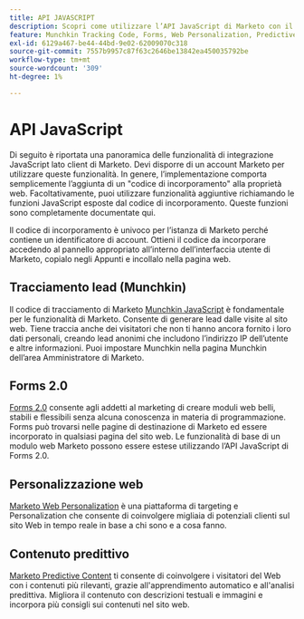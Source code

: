 ```yaml
---
title: API JAVASCRIPT
description: Scopri come utilizzare l’API JavaScript di Marketo con il codice da incorporare per il tracciamento dei lead di Munchkin, Forms 2.0, Web Personalization e Predictive Content.
feature: Munchkin Tracking Code, Forms, Web Personalization, Predictive Content, Social, Javascript
exl-id: 6129a467-be44-44bd-9e02-62009070c318
source-git-commit: 7557b9957c87f63c2646be13842ea450035792be
workflow-type: tm+mt
source-wordcount: '309'
ht-degree: 1%

---
```


# API JavaScript

Di seguito è riportata una panoramica delle funzionalità di integrazione JavaScript lato client di Marketo. Devi disporre di un account Marketo per utilizzare queste funzionalità. In genere, l’implementazione comporta semplicemente l’aggiunta di un &quot;codice di incorporamento&quot; alla proprietà web. Facoltativamente, puoi utilizzare funzionalità aggiuntive richiamando le funzioni JavaScript esposte dal codice di incorporamento. Queste funzioni sono completamente documentate qui.

Il codice di incorporamento è univoco per l’istanza di Marketo perché contiene un identificatore di account. Ottieni il codice da incorporare accedendo al pannello appropriato all’interno dell’interfaccia utente di Marketo, copialo negli Appunti e incollalo nella pagina web.

## Tracciamento lead (Munchkin)

Il codice di tracciamento di Marketo [Munchkin JavaScript](lead-tracking.md) è fondamentale per le funzionalità di Marketo. Consente di generare lead dalle visite al sito web. Tiene traccia anche dei visitatori che non ti hanno ancora fornito i loro dati personali, creando lead anonimi che includono l’indirizzo IP dell’utente e altre informazioni. Puoi impostare Munchkin nella pagina Munchkin dell’area Amministratore di Marketo.

## Forms 2.0

[Forms 2.0](forms-api-reference.md) consente agli addetti al marketing di creare moduli web belli, stabili e flessibili senza alcuna conoscenza in materia di programmazione. Forms può trovarsi nelle pagine di destinazione di Marketo ed essere incorporato in qualsiasi pagina del sito web. Le funzionalità di base di un modulo web Marketo possono essere estese utilizzando l’API JavaScript di Forms 2.0.

## Personalizzazione web

[Marketo Web Personalization](web-personalization.md) è una piattaforma di targeting e Personalization che consente di coinvolgere migliaia di potenziali clienti sul sito Web in tempo reale in base a chi sono e a cosa fanno.

## Contenuto predittivo

[Marketo Predictive Content](predictive-content.md) ti consente di coinvolgere i visitatori del Web con i contenuti più rilevanti, grazie all&#39;apprendimento automatico e all&#39;analisi predittiva. Migliora il contenuto con descrizioni testuali e immagini e incorpora più consigli sui contenuti nel sito web.


